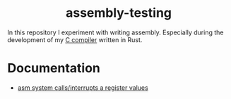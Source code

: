<h1 align="center">
assembly-testing
</h1>

In this repository I experiment with writing assembly. Especially during the development of my [C compiler](https://github.com/SvenHepkema/rust-c-compiler) written in Rust.

# Documentation

- [asm system calls/interrupts a register values](https://github.com/ilbers/linux/blob/master/arch/sh/include/uapi/asm/unistd_64.h)

